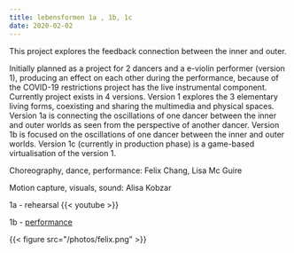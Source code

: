 ```yaml
---
title: lebensformen 1a , 1b, 1c
date: 2020-02-02
---
```


This project explores the feedback connection between the inner and outer.

Initially planned as a project for 2 dancers and a e-violin performer (version 1), producing an effect on each other during the performance, because of the COVID-19 restrictions project has the live instrumental component.
Currently project exists in 4 versions. 
Version 1 explores the 3 elementary living forms, coexisting and sharing the multimedia and physical spaces. Version 1a is connecting the oscillations of one dancer between the inner and outer worlds as seen from the perspective of another dancer.  Version 1b is focused on the oscillations of one dancer between the inner and outer worlds.
Version 1c (currently in production phase) is a game-based virtualisation of the version 1.

Choreography, dance, performance: Felix Chang, Lisa Mc Guire

Motion capture, visuals, sound: Alisa Kobzar

1a - rehearsal
{{< youtube  >}}

1b - [performance](https://vimeo.com/544515084#t=3237s)

{{< figure src="/photos/felix.png" >}}

 

